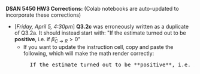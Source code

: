 **DSAN 5450 HW3 Corrections:** (Colab notebooks are auto-updated to incorporate these corrections)

* [*Friday, April 5, 4:30pm*] **Q3.2c** was erroneously written as a duplicate of Q3.2a. It should instead start with: "If the estimate turned out to be **positive**, i.e. if $\widehat{\beta}_{C \rightarrow R} > 0$"
  * If you want to update the instruction cell, copy and paste the following, which will make the math render correctly:
    <pre>
      If the estimate turned out to be **positive**, i.e. if $\widehat{\beta}_{C \rightarrow R} > 0$
    </pre>
